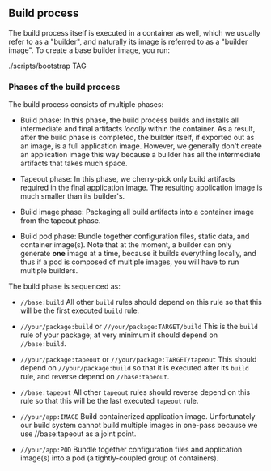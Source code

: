 ## Build process

The build process itself is executed in a container as well, which we
usually refer to as a "builder", and naturally its image is referred to
as a "builder image".  To create a base builder image, you run:

  ./scripts/bootstrap TAG

### Phases of the build process

The build process consists of multiple phases:

  * Build phase: In this phase, the build process builds and installs
    all intermediate and final artifacts _locally_ within the container.
    As a result, after the build phase is completed, the builder itself,
    if exported out as an image, is a full application image.  However,
    we generally don't create an application image this way because a
    builder has all the intermediate artifacts that takes much space.

  * Tapeout phase: In this phase, we cherry-pick only build artifacts
    required in the final application image.  The resulting application
    image is much smaller than its builder's.

  * Build image phase: Packaging all build artifacts into a container
    image from the tapeout phase.

  * Build pod phase: Bundle together configuration files, static data,
    and container image(s).  Note that at the moment, a builder can only
    generate **one** image at a time, because it builds everything
    locally, and thus if a pod is composed of multiple images, you will
    have to run multiple builders.

The build phase is sequenced as:

  * `//base:build`
    All other `build` rules should depend on this rule so that this will
    be the first executed `build` rule.

  * `//your/package:build` or `//your/package:TARGET/build`
    This is the `build` rule of your package; at very minimum it should
    depend on `//base:build`.

  * `//your/package:tapeout` or `//your/package:TARGET/tapeout`
    This should depend on `//your/package:build` so that it is executed
    after its `build` rule, and reverse depend on `//base:tapeout`.

  * `//base:tapeout`
    All other `tapeout` rules should reverse depend on this rule so that
    this will be the last executed `tapeout` rule.

  * `//your/app:IMAGE`
    Build containerized application image.  Unfortunately our build
    system cannot build multiple images in one-pass because we use
    //base:tapeout as a joint point.

  * `//your/app:POD`
    Bundle together configuration files and application image(s) into a
    pod (a tightly-coupled group of containers).
